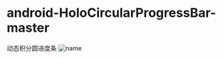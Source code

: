 # android-HoloCircularProgressBar-master
动态积分圆进度条
![name](https://github.com/18337129968/android-HoloCircularProgressBar-master/blob/master/progress.gif)<br>
